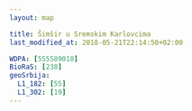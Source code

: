```yaml
---
layout: map

title: Šimšir u Sremskim Karlovcima
last_modified_at: 2018-05-21T22:14:50+02:00

WDPA: [555589018]
BioRaS: [238]
geoSrbija:
  L1_182: [55]
  L1_302: [19]
---
```

